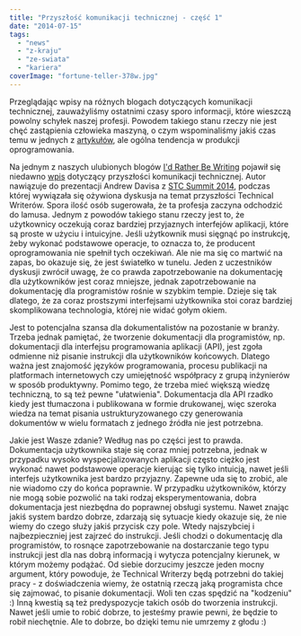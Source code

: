 ```yaml
---
title: "Przyszłość komunikacji technicznej - część 1"
date: "2014-07-15"
tags:
  - "news"
  - "z-kraju"
  - "ze-swiata"
  - "kariera"
coverImage: "fortune-teller-378w.jpg"
---
```


Przeglądając wpisy na różnych blogach dotyczących komunikacji technicznej,
zauważyliśmy ostatnimi czasy sporo informacji, które wieszczą powolny schyłek
naszej profesji. Powodem takiego stanu rzeczy nie jest chęć zastąpienia
człowieka maszyną, o czym wspominaliśmy jakiś czas temu w jednych z
[artykułów](http://techwriter.pl/dokumentacja-techniczna-w-przyszlosci/), ale
ogólna tendencja w produkcji oprogramowania.

Na jednym z naszych ulubionych blogów
[I'd Rather Be Writing](http://idratherbewriting.com/) pojawił się niedawno
[wpis](http://idratherbewriting.com/2014/06/03/the-future-of-tech-comm-is-developer-doc/)
dotyczący przyszłości komunikacji technicznej. Autor nawiązuje do prezentacji
Andrew Davisa z
[STC Summit 2014](http://techwriter.pl/stc-summit-2014-podsumowanie/), podczas
której wywiązała się ożywiona dyskusja na temat przyszłości Technical Writerów.
Spora ilość osób sugerowała, że ta profesja zaczyna odchodzić do lamusa. Jednym
z powodów takiego stanu rzeczy jest to, że użytkownicy oczekują coraz bardziej
przyjaznych interfejów aplikacji, które są proste w użyciu i intuicyjne. Jeśli
użytkownik musi sięgnąć po instrukcję, żeby wykonać podstawowe operacje, to
oznacza to, że producent oprogramowania nie spełnił tych oczekiwań. Ale nie ma
się co martwić na zapas, bo okazuje się, że jest światełko w tunelu. Jeden z
uczestników dyskusji zwrócił uwagę, że co prawda zapotrzebowanie na dokumentację
dla użytkowników jest coraz mniejsze, jednak zapotrzebowanie na dokumentację dla
programistów rośnie w szybkim tempie. Dzieje się tak dlatego, że za coraz
prostszymi interfejsami użytkownika stoi coraz bardziej skomplikowana
technologia, której nie widać gołym okiem.

Jest to potencjalna szansa dla dokumentalistów na pozostanie w branży. Trzeba
jednak pamiętać, że tworzenie dokumentacji dla programistów, np. dokumentacji
dla interfejsu programowania aplikacji (API), jest zgoła odmienne niż pisanie
instrukcji dla użytkowników końcowych. Dlatego ważna jest znajomość języków
programowania, procesu publikacji na platformach internetowych czy umiejętność
współpracy z grupą inżynierów w sposób produktywny. Pomimo tego, że trzeba mieć
większą wiedzę techniczną, to są też pewne "ułatwienia". Dokumentacja dla API
rzadko kiedy jest tłumaczona i publikowana w formie drukowanej, więc szeroka
wiedza na temat pisania ustrukturyzowanego czy generowania dokumentów w wielu
formatach z jednego źródła nie jest potrzebna.

Jakie jest Wasze zdanie? Według nas po części jest to prawda. Dokumentacja
użytkownika staje się coraz mniej potrzebna, jednak w przypadku wysoko
wyspecjalizowanych aplikacji często ciężko jest wykonać nawet podstawowe
operacje kierując się tylko intuicją, nawet jeśli interfejs użytkownika jest
bardzo przyjazny. Zapewne uda się to zrobić, ale nie wiadomo czy do końca
poprawnie. W przypadku użytkowników, którzy nie mogą sobie pozwolić na taki
rodzaj eksperymentowania, dobra dokumentacja jest niezbędna do poprawnej obsługi
systemu. Nawet znając jakiś system bardzo dobrze, zdarzają się sytuacje kiedy
okazuje się, że nie wiemy do czego służy jakiś przycisk czy pole. Wtedy
najszybciej i najbezpieczniej jest zajrzeć do instrukcji. Jeśli chodzi o
dokumentację dla programistów, to rosnące zapotrzebowanie na dostarczanie tego
typu instrukcji jest dla nas dobrą informacją i wytycza potencjalny kierunek, w
którym możemy podążać. Od siebie dorzucimy jeszcze jeden mocny argument, który
powoduje, że Technical Writerzy będą potrzebni do takiej pracy - z doświadczenia
wiemy, że ostatnią rzeczą jaką programista chce się zajmować, to pisanie
dokumentacji. Woli ten czas spędzić na "kodzeniu" :) Inną kwestią są też
predyspozycje takich osób do tworzenia instrukcji. Nawet jeśli umie to robić
dobrze, to jesteśmy prawie pewni, że będzie to robił niechętnie. Ale to dobrze,
bo dzięki temu nie umrzemy z głodu :)
